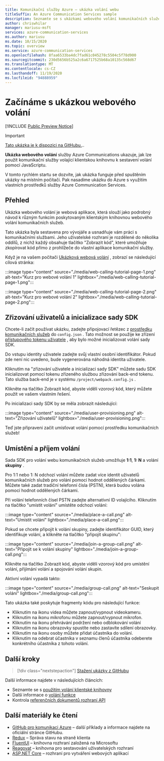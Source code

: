 ```yaml
---
title: Komunikační služby Azure – ukázka volání webu
titleSuffix: An Azure Communication Services sample
description: Seznamte se s ukázkami webového volání komunikačních služeb
author: chriswhilar
manager: mariusu-msft
services: azure-communication-services
ms.author: mariusu
ms.date: 10/15/2020
ms.topic: overview
ms.service: azure-communication-services
ms.openlocfilehash: 8faa6533ba4dc7fad61c045278c5504c5f78d900
ms.sourcegitcommit: 230d5656b525a2c6a6717525b68a10135c568d67
ms.translationtype: MT
ms.contentlocale: cs-CZ
ms.lasthandoff: 11/19/2020
ms.locfileid: "94888959"
---
```

# <a name="get-started-with-the-web-calling-sample"></a>Začínáme s ukázkou webového volání

[!INCLUDE [Public Preview Notice](../includes/public-preview-include.md)]

> [!IMPORTANT]
> [Tato ukázka je k dispozici na GitHubu.](https://github.com/Azure-Samples/communication-services-web-calling-tutorial/)..

**Ukázka webového volání** služby Azure Communications ukazuje, jak lze použít komunikační služby volající klientskou knihovnu k sestavení volání pomocí JavaScriptu.

V tomto rychlém startu se dozvíte, jak ukázka funguje před spuštěním ukázky na místním počítači. Pak nasadíme ukázku do Azure s využitím vlastních prostředků služby Azure Communication Services.

## <a name="overview"></a>Přehled

Ukázka webového volání je webová aplikace, která slouží jako podrobný návod k různým funkcím poskytovaným klientským knihovnou webového volání komunikačních služeb. 

Tato ukázka byla sestavena pro vývojáře a usnadňuje vám práci s komunikačními službami. Jeho uživatelské rozhraní je rozdělené do několika oddílů, z nichž každý obsahuje tlačítko "Zobrazit kód", které umožňuje zkopírovat kód přímo z prohlížeče do vlastní aplikace komunikační služby.

Když je na vašem počítači [Ukázková webová volání](https://github.com/Azure-Samples/communication-services-web-calling-tutorial) , zobrazí se následující cílová stránka:

:::image type="content" source="./media/web-calling-tutorial-page-1.png" alt-text="Kurz pro webové volání 1" lightbox="./media/web-calling-tutorial-page-1.png":::

:::image type="content" source="./media/web-calling-tutorial-page-2.png" alt-text="Kurz pro webové volání 2" lightbox="./media/web-calling-tutorial-page-2.png":::


## <a name="user-provisioning-and-sdk-initialization"></a>Zřizování uživatelů a inicializace sady SDK 

Chcete-li začít používat ukázku, zadejte připojovací řetězec z [prostředku komunikačních služeb](../quickstarts/create-communication-resource.md) do `config.json` . Tato možnost se použije ke zřízení [přístupového tokenu uživatele](../concepts/authentication.md) , aby bylo možné inicializovat volání sady SDK.

Do vstupu identity uživatele zadejte svůj vlastní osobní identifikátor. Pokud zde není nic uvedeno, bude vygenerována náhodná identita uživatele. 

Kliknutím na "zřizování uživatele a inicializaci sady SDK" můžete sadu SDK inicializovat pomocí tokenu zřízeného službou zřizování back-end tokenu. Tato služba back-end je v systému `/project/webpack.config.js` .

Klikněte na tlačítko Zobrazit kód, abyste viděli vzorový kód, který můžete použít ve vašem vlastním řešení.

Po inicializaci sady SDK by se měla zobrazit následující:

:::image type="content" source="./media/user-provisioning.png" alt-text="Zřizování uživatelů" lightbox="./media/user-provisioning.png":::

Teď jste připraveni začít umísťovat volání pomocí prostředku komunikačních služeb!

## <a name="placing-and-receiving-calls"></a>Umístění a příjem volání

Sada SDK pro volání webu komunikačních služeb umožňuje **1:1**, **1: N** a volání **skupiny** .

Pro 1:1 nebo 1: N odchozí volání můžete zadat více identit uživatelů komunikačních služeb pro volání pomocí hodnot oddělených čárkami. Můžete také zadat tradiční telefonní čísla (PSTN), která budou volána pomocí hodnot oddělených čárkami. 

Při volání telefonních čísel PSTN zadejte alternativní ID volajícího. Kliknutím na tlačítko "umístit volání" umístěte odchozí volání:

:::image type="content" source="./media/place-a-call.png" alt-text="Umístit volání" lightbox="./media/place-a-call.png":::

Pokud se chcete připojit k volání skupiny, zadejte identifikátor GUID, který identifikuje volání, a klikněte na tlačítko "připojit skupinu":

:::image type="content" source="./media/join-a-group-call.png" alt-text="Připojit se k volání skupiny" lightbox="./media/join-a-group-call.png":::

Klikněte na tlačítko Zobrazit kód, abyste viděli vzorový kód pro umístění volání, přijímání volání a spojování volání skupin.

Aktivní volání vypadá takto:

:::image type="content" source="./media/group-call.png" alt-text="Seskupit volání" lightbox="./media/group-call.png":::

Tato ukázka také poskytuje fragmenty kódu pro následující funkce:

  - Kliknutím na ikonu videa můžete zapnout/vypnout videokameru.
  - Kliknutím na ikonu mikrofonu můžete zapnout/vypnout mikrofon.
  - Kliknutím na ikonu přehrávání podržení nebo odblokování volání
  - Kliknutím na ikonu obrazovky spustíte nebo zastavíte sdílení obrazovky.
  - Kliknutím na ikonu osoby můžete přidat účastníka do volání.
  - Kliknutím na odebrat účastníka v seznamu členů účastníka odeberete konkrétního účastníka z tohoto volání.


## <a name="next-steps"></a>Další kroky

>[!div class="nextstepaction"] 
>[Stažení ukázky z GitHubu](https://github.com/Azure-Samples/communication-services-web-calling-tutorial/)

Další informace najdete v následujících článcích:

- Seznamte se s [použitím volání klientské knihovny](../quickstarts/voice-video-calling/calling-client-samples.md)
- Další informace o [volání funkce](../concepts/voice-video-calling/about-call-types.md)
- Kontrola [referenčních dokumentů rozhraní API](/javascript/api/azure-communication-services/@azure/communication-calling/?view=azure-communication-services-js)

## <a name="additional-reading"></a>Další materiály ke čtení

- [GitHub pro komunikaci Azure](https://github.com/Azure/communication) – další příklady a informace najdete na oficiální stránce GitHubu.
- [Redux](https://redux.js.org/) – Správa stavu na straně klienta
- [FluentUI](https://aka.ms/fluent-ui) – knihovna rozhraní založená na Microsoftu
- [Reagovat](https://reactjs.org/) – knihovna pro sestavování uživatelských rozhraní
- [ASP.NET Core](/aspnet/core/introduction-to-aspnet-core?preserve-view=true&view=aspnetcore-3.1) – rozhraní pro vytváření webových aplikací